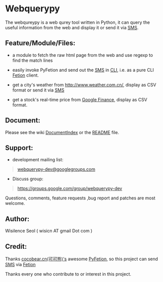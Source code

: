 # Webquerypy #

The webqureypy is a web qurey tool written in Python, it can query the useful information from the web and display it or send it via [SMS](http://en.wikipedia.org/wiki/SMS).

## Feature/Module/Files: ##

  * a module to fetch the raw html page from the web and use regexp to find the match lines

  * easily invoke PyFetion and send out the [SMS](http://en.wikipedia.org/wiki/SMS) in  [CLI](http://en.wikipedia.org/wiki/Command_line_interface), i.e. as a pure CLI [Fetion](http://en.wikipedia.org/wiki/Fetion) client.

  * get a city's weather from http://www.weather.com.cn/, display as CSV format or send it via [SMS](http://en.wikipedia.org/wiki/SMS)

  * get a stock's real-time price from [Google Finance](http://code.google.com/p/webquerypy/), display as CSV format.

## Document: ##

Please see the wiki [DocumentIndex](DocumentIndex.md) or the [README](http://code.google.com/p/webquerypy/source/browse/trunk/README) file.

## Support: ##
  * development mailing list:
> webquerypy-dev@googlegroups.com
  * Discuss group:
> https://groups.google.com/group/webquerypy-dev

Questions, comments, feature requests ,bug report and patches are most welcome.

## Author: ##
Wisilence Seol ( wisicn AT gmail Dot com )

## Credit: ##
Thanks [cocobear.cn(可可熊)'s](http://code.google.com/u/cocobear.cn/) awesome [PyFetion](http://code.google.com/p/pytool/), so this project can send [SMS](http://en.wikipedia.org/wiki/SMS) via [Fetion](http://en.wikipedia.org/wiki/Fetion)

Thanks every one who contribute to or interest in this project.